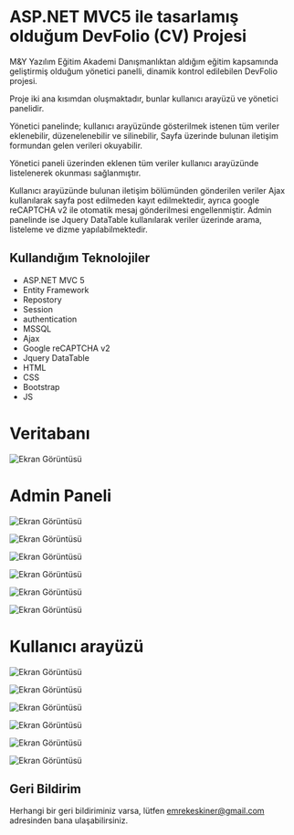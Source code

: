 # ASP.NET MVC5 ile tasarlamış olduğum DevFolio (CV) Projesi


M&Y Yazılım Eğitim Akademi Danışmanlıktan aldığım eğitim kapsamında geliştirmiş olduğum yönetici panelli, dinamik kontrol edilebilen  DevFolio projesi.

Proje iki ana kısımdan oluşmaktadır, bunlar kullanıcı arayüzü ve yönetici panelidir. 

Yönetici panelinde; kullanıcı arayüzünde gösterilmek istenen tüm veriler eklenebilir, düzenelenebilir ve silinebilir, Sayfa üzerinde bulunan iletişim formundan gelen verileri okuyabilir. 

Yönetici paneli üzerinden eklenen tüm veriler kullanıcı arayüzünde listelenerek okunması sağlanmıştır.

Kullanıcı arayüzünde bulunan iletişim bölümünden gönderilen veriler Ajax kullanılarak sayfa post edilmeden kayıt edilmektedir, ayrıca google reCAPTCHA v2 ile otomatik mesaj gönderilmesi engellenmiştir. Admin panelinde ise Jquery DataTable kullanılarak veriler üzerinde arama, listeleme ve dizme yapılabilmektedir.

## Kullandığım Teknolojiler

- ASP.NET MVC 5
- Entity Framework
- Repostory
- Session
- authentication
- MSSQL
- Ajax
- Google reCAPTCHA v2
- Jquery DataTable
- HTML 
- CSS 
- Bootstrap 
- JS

# Veritabanı  

![Ekran Görüntüsü](https://github.com/emrekeskiner/DevFolio/blob/master/DevFolio/ScreenShot/0.png?raw=true)

# Admin Paneli

![Ekran Görüntüsü](https://github.com/emrekeskiner/DevFolio/blob/master/DevFolio/ScreenShot/7.png?raw=true)

![Ekran Görüntüsü](https://github.com/emrekeskiner/DevFolio/blob/master/DevFolio/ScreenShot/8.png?raw=true)

![Ekran Görüntüsü](https://github.com/emrekeskiner/DevFolio/blob/master/DevFolio/ScreenShot/9.png?raw=true)

![Ekran Görüntüsü](https://github.com/emrekeskiner/DevFolio/blob/master/DevFolio/ScreenShot/10.png?raw=true)

![Ekran Görüntüsü](https://github.com/emrekeskiner/DevFolio/blob/master/DevFolio/ScreenShot/12.png?raw=true)

![Ekran Görüntüsü](https://github.com/emrekeskiner/DevFolio/blob/master/DevFolio/ScreenShot/13.png?raw=true)

# Kullanıcı arayüzü

![Ekran Görüntüsü](https://github.com/emrekeskiner/DevFolio/blob/master/DevFolio/ScreenShot/1.png?raw=true)

![Ekran Görüntüsü](https://github.com/emrekeskiner/DevFolio/blob/master/DevFolio/ScreenShot/2.png?raw=true)

![Ekran Görüntüsü](https://github.com/emrekeskiner/DevFolio/blob/master/DevFolio/ScreenShot/3.png?raw=true)

![Ekran Görüntüsü](https://github.com/emrekeskiner/DevFolio/blob/master/DevFolio/ScreenShot/4.png?raw=true)

![Ekran Görüntüsü](https://github.com/emrekeskiner/DevFolio/blob/master/DevFolio/ScreenShot/5.png?raw=true)

![Ekran Görüntüsü](https://github.com/emrekeskiner/DevFolio/blob/master/DevFolio/ScreenShot/6.png?raw=true)

## Geri Bildirim

Herhangi bir geri bildiriminiz varsa, lütfen emrekeskiner@gmail.com adresinden bana ulaşabilirsiniz.
